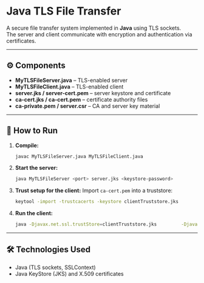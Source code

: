 # Java TLS File Transfer

A secure file transfer system implemented in **Java** using TLS sockets.  
The server and client communicate with encryption and authentication via certificates.

---

## ⚙️ Components
- **MyTLSFileServer.java** – TLS-enabled server  
- **MyTLSFileClient.java** – TLS-enabled client  
- **server.jks / server-cert.pem** – server keystore and certificate  
- **ca-cert.jks / ca-cert.pem** – certificate authority files  
- **ca-private.pem / server.csr** – CA and server key material  

---

## 🚀 How to Run

1. **Compile:**
   ```bash
   javac MyTLSFileServer.java MyTLSFileClient.java
   ```

2. **Start the server:**
   ```bash
   java MyTLSFileServer <port> server.jks <keystore-password>
   ```

3. **Trust setup for the client:**
   Import `ca-cert.pem` into a truststore:
   ```bash
   keytool -import -trustcacerts -keystore clientTruststore.jks            -alias myCA -file ca-cert.pem
   ```

4. **Run the client:**
   ```bash
   java -Djavax.net.ssl.trustStore=clientTruststore.jks         -Djavax.net.ssl.trustStorePassword=<truststore-password>         MyTLSFileClient localhost <port> <filename>
   ```

---

## 🛠️ Technologies Used
- Java (TLS sockets, SSLContext)  
- Java KeyStore (JKS) and X.509 certificates
